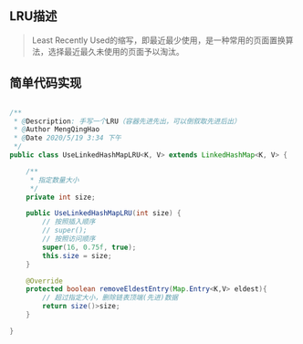 ## LRU描述

> Least Recently Used的缩写，即最近最少使用，是一种常用的页面置换算法，选择最近最久未使用的页面予以淘汰。

## 简单代码实现

```java

/**
 * @Description: 手写一个LRU（容器先进先出，可以倒叙取先进后出）
 * @Author MengQingHao
 * @Date 2020/5/19 3:34 下午
 */
public class UseLinkedHashMapLRU<K, V> extends LinkedHashMap<K, V> {

    /**
     * 指定数量大小
     */
    private int size;

    public UseLinkedHashMapLRU(int size) {
        // 按照插入顺序
        // super();
        // 按照访问顺序
        super(16, 0.75f, true);
        this.size = size;
    }

    @Override
    protected boolean removeEldestEntry(Map.Entry<K,V> eldest){
        // 超过指定大小，删除链表顶端(先进)数据
        return size()>size;
    }

}

```



